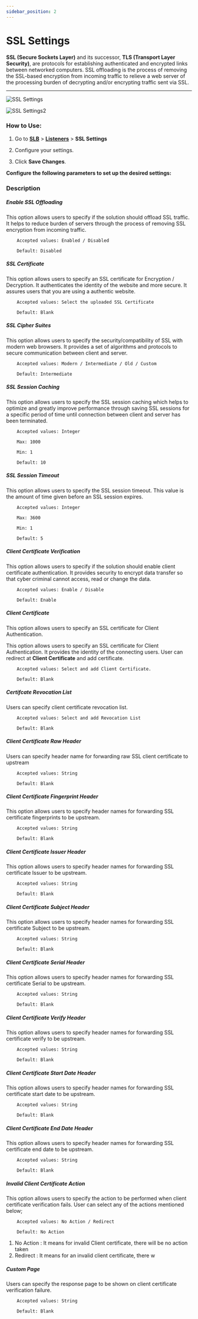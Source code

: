 ```yaml
---
sidebar_position: 2
---
```


# SSL Settings
**SSL (Secure Sockets Layer)** and its successor, **TLS (Transport Layer Security)**, are protocols for establishing authenticated and encrypted links between networked computers. SSL offloading is the process of removing the SSL-based encryption from incoming traffic to relieve a web server of the processing burden of decrypting and/or encrypting traffic sent via SSL. 

---
![SSL Settings](/img/adc/v7/docs/sslsetting.png)
  
![SSL Settings2](/img/adc/v7/docs/sslsetting1.png)  
### How to Use:

1. Go to [**SLB**](/v7/enterprise/adc) > [**Listeners**](./listeners.md) > **SSL Settings**

2. Configure your settings.

3. Click **Save Changes**. 



**Configure the following parameters to set up the desired settings:**

### Description

##### **Enable SSL Offloading**

This option allows users to specify if the solution should offload SSL traffic. It helps to reduce burden of servers through the process of removing SSL encryption from incoming traffic.

```
    Accepted values: Enabled / Disabled

    Default: Disabled 
```


##### **SSL Certificate**

This option allows users to specify an SSL certificate for Encryption / Decryption. It authenticates the identity of the website and more secure. It assures users that you are using a authentic website.

```
    Accepted values: Select the uploaded SSL Certificate 

    Default: Blank   
```


##### **SSL Cipher Suites**

This option allows users to specify the security/compatibility of SSL with modern web browsers. It provides a set of algorithms and protocols to secure communication between client and server.

```
    Accepted values: Modern / Intermediate / Old / Custom 

    Default: Intermediate  
```


##### **SSL Session Caching**

This option allows users to specify the SSL session caching which helps to optimize and greatly improve performance through saving SSL sessions for a specific period of time until connection between client and server has been terminated.

```
    Accepted values: Integer 

    Max: 1000

    Min: 1

    Default: 10  
```


##### **SSL Session Timeout**

This option allows users to specify the SSL session timeout. This value is the amount of time given  before an SSL session expires.

```
    Accepted values: Integer 

    Max: 3600

    Min: 1

    Default: 5
```


##### **Client Certificate Verification**

This option allows users to specify if the solution should enable client certificate authentication. It provides security to encrypt data transfer so that cyber criminal cannot access, read or change the data.

```
    Accepted values: Enable / Disable

    Default: Enable 
```


##### **Client Certificate**

This option allows users to specify an SSL certificate for Client Authentication.

This option allows users to specify an SSL certificate for Client Authentication. It provides the identity of the connecting users. User can redirect at **Client Certificate** and add certificate.

```
    Accepted values: Select and add Client Certificate.

    Default: Blank 
```


##### **Certifcate Revocation List**

Users can specify client certificate revocation list.

```
    Accepted values: Select and add Revocation List

    Default: Blank 
```


##### **Client Certificate Raw Header**

Users can specify header name for forwarding raw SSL client certificate to upstream

```
    Accepted values: String

    Default: Blank 
```


##### **Client Certificate Fingerprint Header**

This option allows users to specify header names for forwarding SSL certificate fingerprints to be upstream.

```
    Accepted values: String

    Default: Blank 
```


##### **Client Certificate Issuer Header**

This option allows users to specify header names for forwarding SSL certificate Issuer to be upstream.

```
    Accepted values: String

    Default: Blank 
```


##### **Client Certificate Subject Header**

This option allows users to specify header names for forwarding SSL certificate Subject to be upstream.

```
    Accepted values: String

    Default: Blank 
```


##### **Client Certificate Serial Header**

This option allows users to specify header names for forwarding SSL certificate Serial to be upstream.

```
    Accepted values: String

    Default: Blank 
```


##### **Client Certificate Verify Header**

This option allows users to specify header names for forwarding SSL certificate verify to be upstream.

```
    Accepted values: String

    Default: Blank 
```


##### **Client Certificate Start Date Header**

This option allows users to specify header names for forwarding SSL certificate start date to be upstream.

```
    Accepted values: String

    Default: Blank 
```


##### **Client Certificate End Date Header**

This option allows users to specify header names for forwarding SSL certificate end date to be upstream.

```
    Accepted values: String

    Default: Blank 
```


##### **Invalid Client Certificate Action**

This option allows users to specify the action to be performed when client certificate verification fails. User can select any of the actions mentioned below;

```
    Accepted values: No Action / Redirect

    Default: No Action 
```


1. No Action : It means for invalid Client certificate, there will be no action taken
2. Redirect : It means for an invalid client certificate, there w

##### **Custom Page**

Users can specify the response page to be shown on client certificate verification failure.

```
    Accepted values: String

    Default: Blank 
```


